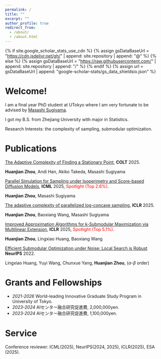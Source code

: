 ```yaml
---
permalink: /
title: ""
excerpt: ""
author_profile: true
redirect_from: 
  - /about/
  - /about.html
---
```


{% if site.google_scholar_stats_use_cdn %}
{% assign gsDataBaseUrl = "https://cdn.jsdelivr.net/gh/" | append: site.repository | append: "@" %}
{% else %}
{% assign gsDataBaseUrl = "https://raw.githubusercontent.com/" | append: site.repository | append: "/" %}
{% endif %}
{% assign url = gsDataBaseUrl | append: "google-scholar-stats/gs_data_shieldsio.json" %}

<span class='anchor' id='about-me'></span>

#  Welcome!

I am a final year PhD student at UTokyo where I am very fortunate to be advised by [Masashi Sugiyama](http://www.ms.k.u-tokyo.ac.jp/sugi/). 

I got my B.S. from Zhejiang University with major in Statistics.

Research Interests: the complexity of sampling, submodular optimization.


#  Publications 

[The Adaptive Complexity of Finding a Stationary Point](https://www.arxiv.org/abs/2505.09045), **COLT** 2025.

**Huanjian Zhou**, Andi Han, Akiko Takeda, Masashi Sugiyama

[Parallel Simulation for Sampling under Isoperimetry and Score-based Diffusion Models](https://arxiv.org/abs/2412.07435), **ICML** 2025, <font color='red'>Spotlight (Top 2.6%)</font>.

**Huanjian Zhou**, Masashi Sugiyama

[The adaptive complexity of parallelized log-concave sampling](https://openreview.net/forum?id=EeqlkPpaV8), **ICLR** 2025.

**Huanjian Zhou**, Baoxiang Wang, Masashi Sugiyama

[Improved Approximation Algorithms for k-Submodular Maximization via Multilinear Extension](https://openreview.net/forum?id=EPHsIa0Ytg), **ICLR** 2025,  <font color='red'>Spotlight (Top 5.1%)</font>.

**Huanjian Zhou**, Lingxiao Huang, Baoxiang Wang

[Efficient Submodular Optimization under Noise: Local Search is Robust](https://proceedings.neurips.cc/paper_files/paper/2022/hash/a774503daed55eb53c634847ae071ec7-Abstract-Conference.html) **NeurIPS** 2022.

Lingxiao Huang, Yuyi Wang, Chunxue Yang, **Huanjian Zhou**, ($\alpha$-$\beta$ order)


#  Grants and Fellowships

- *2021-2026* World-leading Innovative Graduate Study Program in University of Tokyo.
- *2023-2024* AIセンター融合研究促進費, 2,000,000yen.
- *2023-2024* AIセンター融合研究促進費, 1,100,000yen.

#  Service
Conference reviewer: ICML(2025), NeurIPS(2024, 2025), ICLR(2025), ESA (2025).



